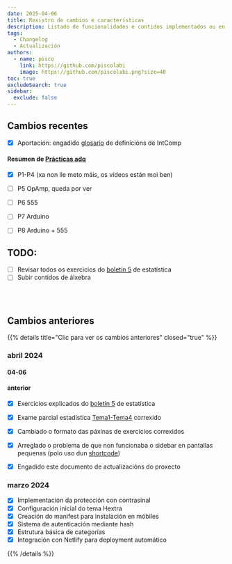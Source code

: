 ```yaml
---
date: 2025-04-06
title: Rexistro de cambios e características
description: Listado de funcionalidades e contidos implementados ou en proceso
tags:
  - Changelog
  - Actualización
authors:
  - name: pisco
    link: https://github.com/piscolabi
    image: https://github.com/piscolabi.png?size=40
toc: true
excludeSearch: true
sidebar:
  exclude: false
---
```


## Cambios recentes

- [x] Aportación: engadido [glosario](../../../docs/primeiro/1cuatri/intcomp/#glosario) de definicións de IntComp 

#### Resumen de [Prácticas adq](../../../docs/primeiro/adqsin/practicas)
- [x] P1-P4 (xa non lle meto máis, os vídeos están moi ben)
- [ ] P5 OpAmp, queda por ver
- [ ] P6 555
- [ ] P7 Arduino
- [ ] P8 Arduino + 555


## TODO:

- [ ] Revisar todos os exercicios do [boletín 5][estat_BOL_5] de estatística
- [ ] Subir contidos de álxebra

<br><br>

## Cambios anteriores

{{% details title="Clic para ver os cambios anteriores" closed="true" %}}

### abril 2024
#### 04-06


#### anterior
- [x] Exercicios explicados do [boletín 5][estat_BOL_5] de estatística
- [x] Exame parcial estadística [Tema1-Tema4][estat_T1-T4] correxido
- [x] Cambiado o formato das páxinas de exercicios correxidos 
- [x] Arreglado o problema de que non funcionaba o sidebar en pantallas pequenas (polo uso dun [shortcode](../../2025/04-03-novo-layout-boletins/#shortcode-para-ocultar-sidebar))
- [x] Engadido este documento de actualizacións do proxecto


### marzo 2024
- [x] Implementación da protección con contrasinal
- [x] Configuración inicial do tema Hextra
- [x] Creación do manifest para instalación en móbiles
- [x] Sistema de autenticación mediante hash
- [x] Estrutura básica de categorías
- [x] Integración con Netlify para deployment automático

{{% /details %}}

[estat_BOL_5]: ../../../docs/primeiro/Estatistica/Practicas/BOL_5
[estat_T1-T4]: ../../../docs/primeiro/Estatistica/exames/#04-01-examen-t1-t4-escrito